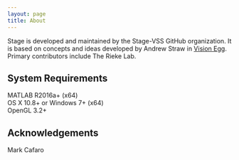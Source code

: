 ```yaml
---
layout: page
title: About
---
```


Stage is developed and maintained by the Stage-VSS GitHub organization. It is based on concepts and ideas developed by Andrew Straw in [Vision Egg](http://visionegg.org). Primary contributors include The Rieke Lab.

## System Requirements
MATLAB R2016a+ (x64)  
OS X 10.8+ or Windows 7+ (x64)  
OpenGL 3.2+  

## Acknowledgements
Mark Cafaro  
